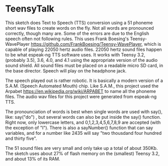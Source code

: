 # TeensyTalk
This sketch does Text to Speech (TTS) conversion using a 51 phoneme short wav files to create words on the fly. Not all words are pronounced correctly, though many are. Some of the errors are due to the English speech often not following rules. This uses Frank Boesing's Teensy-WavePlayer https://github.com/FrankBoesing/Teensy-WavePlayer, which is capable of playing 22050 hertz audio files. 22050 hertz sound files happen to be what espeak-ng TTS software uses. It works with Teensy 3.2, (probably 3.5), 3.6, 4.0, and 4.1 using the appropriate version of the audio sound shield. All sound files must be placed on a readable micro SD card, in the base director. Speech will play on the headphone jack. 

The speech played out is rather robotic. It is basically a modern version of a S.A.M. (Speech Automated Mouth) chip. Like S.A.M., this project used the Arpabet https://en.wikipedia.org/wiki/ARPABET to name all the phoneme files. The audio wav files for this project were generated from espeak-ng TTS. 

The pronounciation of words is best when single words are used with say(), like:
say("do") , but several words can also be put inside the say() function. Right now, only lowercase letters, and 0,1,2,3,4,5,6,7,8,9 are accepted (with the exception of "I"). There is also a sayNumber() function that can say variables, and for a number like 2435 will say "two thousdand four hundred and thirty five".

The 51 sound files are very small and only take up a total of about 350Kb. The sketch uses about 27% of flash memory on the (smallest) Teensy 3.2, and about 13% of its RAM.  
